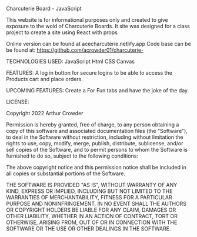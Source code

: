 Charcuterie Board - JavaScript

This website is for informational purposes only and created to give exposure to the wold of Charcuterie Boards.   It site was designed for  a class project to create a site using React with props

 Online version can be found at acecharcuterie.netlify.app Code base can be be found at: https://github.com/acrowder01/charcuterie-

TECHNOLOGIES USED: JavaScript Html CSS Canvas

 
FEATURES: A log in button for secure logins to be able to access the Products cart and place orders. 

UPCOMING FEATURES: Create a For Fun tabs and have the joke of the day. 

LICENSE:

Copyright 2022 Arthur Crowder

Permission is hereby granted, free of charge, to any person obtaining a copy of this software and associated documentation files (the "Software"), to deal in the Software without restriction, including without limitation the rights to use, copy, modify, merge, publish, distribute, sublicense, and/or sell copies of the Software, and to permit persons to whom the Software is furnished to do so, subject to the following conditions:

The above copyright notice and this permission notice shall be included in all copies or substantial portions of the Software.

THE SOFTWARE IS PROVIDED "AS IS", WITHOUT WARRANTY OF ANY KIND, EXPRESS OR IMPLIED, INCLUDING BUT NOT LIMITED TO THE WARRANTIES OF MERCHANTABILITY, FITNESS FOR A PARTICULAR PURPOSE AND NONINFRINGEMENT. IN NO EVENT SHALL THE AUTHORS OR COPYRIGHT HOLDERS BE LIABLE FOR ANY CLAIM, DAMAGES OR OTHER LIABILITY, WHETHER IN AN ACTION OF CONTRACT, TORT OR OTHERWISE, ARISING FROM, OUT OF OR IN CONNECTION WITH THE SOFTWARE OR THE USE OR OTHER DEALINGS IN THE SOFTWARE.